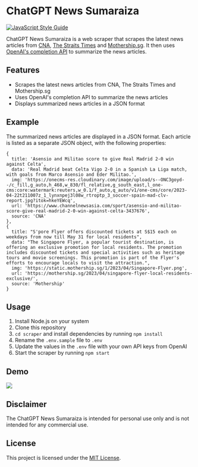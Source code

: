 # ChatGPT News Sumaraiza
[![JavaScript Style Guide](https://cdn.rawgit.com/standard/standard/master/badge.svg)](https://github.com/standard/standard)

ChatGPT News Sumaraiza is a web scraper that scrapes the latest news articles from [CNA](https://www.channelnewsasia.com/), [The Straits Times](https://www.straitstimes.com/) and [Mothership.sg](https://mothership.sg/). It then uses [OpenAI's completion API](https://platform.openai.com/docs/guides/completion) to summarize the news articles.

## Features

- Scrapes the latest news articles from CNA, The Straits Times and Mothership.sg
- Uses OpenAI's completion API to summarize the news articles
- Displays summarized news articles in a JSON format

## Example

The summarized news articles are displayed in a JSON format. Each article is listed as a separate JSON object, with the following properties:

```
{
  title: 'Asensio and Militao score to give Real Madrid 2-0 win against Celta',
  data: 'Real Madrid beat Celta Vigo 2-0 in a Spanish La Liga match, with goals from Marco Asensio and Eder Militao.',
  img: 'https://onecms-res.cloudinary.com/image/upload/s--ONC3goyd--/c_fill,g_auto,h_468,w_830/fl_relative,g_south_east,l_one-cms:core:watermark:reuters,w_0.1/f_auto,q_auto/v1/one-cms/core/2023-04-22t211007z_1_lynxnpej3l08w_rtroptp_3_soccer-spain-mad-clv-report.jpg?itok=hkeYEWcq',
  url: 'https://www.channelnewsasia.com/sport/asensio-and-militao-score-give-real-madrid-2-0-win-against-celta-3437676',
  source: 'CNA'
},
{
  title: "S'pore Flyer offers discounted tickets at S$15 each on weekdays from now till May 31 for local residents",
  data: "The Singapore Flyer, a popular tourist destination, is offering an exclusive promotion for local residents. The promotion includes discounted tickets and special activities such as heritage tours and movie screenings. This promotion is part of the Flyer's efforts to encourage locals to visit the attraction.",
  img: 'https://static.mothership.sg/1/2023/04/Singapore-Flyer.png',
  url: 'https://mothership.sg/2023/04/singapore-flyer-local-residents-exclusive/',
  source: 'Mothership'
}
```

## Usage

1. Install Node.js on your system
2. Clone this repository
3. `cd scraper` and install dependencies by running `npm install`
4. Rename the `.env.sample` file to `.env`
5. Update the values in the `.env` file with your own API keys from OpenAI
6. Start the scraper by running `npm start`

## Demo
![](https://github.com/ycluis/chatgpt-news-samaraiza/blob/main/scraper/showcase.gif)

## Disclaimer

The ChatGPT News Sumaraiza is intended for personal use only and is not intended for any commercial use.

## License

This project is licensed under the [MIT License](https://opensource.org/licenses/MIT).

